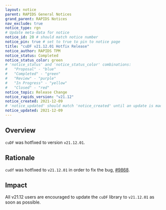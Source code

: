 ```yaml
---
layout: notice
parent: RAPIDS General Notices
grand_parent: RAPIDS Notices
nav_exclude: true
notice_type: rgn
# Update meta-data for notice
notice_id: 20 # should match notice number
notice_pin: true # set to true to pin to notice page
title: "cuDF v21.12.01 Hotfix Release"
notice_author: RAPIDS TPM
notice_status: Completed
notice_status_color: green
# 'notice_status' and 'notice_status_color' combinations:
#   "Proposal" - "blue"
#   "Completed" - "green"
#   "Review" - "purple"
#   "In Progress" - "yellow"
#   "Closed" - "red"
notice_topic: Release Change
notice_rapids_version: "v21.12"
notice_created: 2021-12-09
# 'notice_updated' should match 'notice_created' until an update is made
notice_updated: 2021-12-09
---
```


## Overview

`cuDF` was hotfixed to version `v21.12.01`.

## Rationale

`cudf` was hotfixed to `v21.12.01` in order to fix the bug, [#9868](https://github.com/rapidsai/cudf/issues/9868).

## Impact

All v21.12 users are encouraged to update the `cuDF` library to `v21.12.01` as soon as possible.
